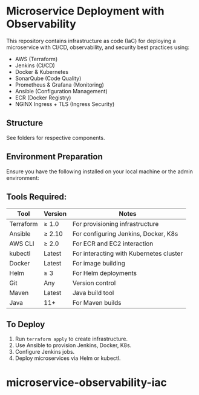 # Microservice Deployment with Observability

This repository contains infrastructure as code (IaC) for deploying a microservice with CI/CD, observability, and security best practices using:

- AWS (Terraform)
- Jenkins (CI/CD)
- Docker & Kubernetes
- SonarQube (Code Quality)
- Prometheus & Grafana (Monitoring)
- Ansible (Configuration Management)
- ECR (Docker Registry)
- NGINX Ingress + TLS (Ingress Security)

## Structure

See folders for respective components.
## Environment Preparation
Ensure you have the following installed on your local machine or the admin environment:

## Tools Required:
|Tool	|Version	|Notes|
| --- |--- | ---  |
|Terraform	|≥ 1.0|	For provisioning infrastructure |
|Ansible	|≥ 2.10	|For configuring Jenkins, Docker, K8s |
|AWS CLI	|≥ 2.0	|For ECR and EC2 interaction |
|kubectl	|Latest	|For interacting with Kubernetes cluster |
|Docker	|Latest|For image building |
|Helm	|≥ 3	|For Helm deployments |
|Git	|Any	|Version control |
|Maven	|Latest	|Java build tool |
|Java	|11+	|For Maven builds |

## To Deploy

1. Run `terraform apply` to create infrastructure.
2. Use Ansible to provision Jenkins, Docker, K8s.
3. Configure Jenkins jobs.
4. Deploy microservices via Helm or kubectl.
# microservice-observability-iac

